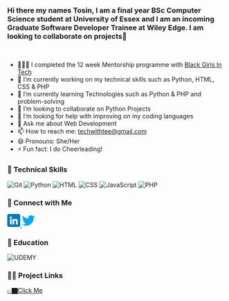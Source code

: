 ### Hi there my names Tosin, I am a final year BSc Computer Science student at University of Essex and I am an incoming Graduate Software Developer Trainee at Wiley Edge. I am looking to collaborate on projects👋

<br>

- 👩🏿‍💻 I completed the 12 week Mentorship programme with [Black Girls In Tech](https://www.blackgirlsintech.org/)
- 🔭 I’m currently working on my technical skills such as Python, HTML, CSS & PHP
- 🌱 I’m currently learning Technologies such as Python & PHP and problem-solving
- 👯 I’m looking to collaborate on Python Projects
- 🤔 I’m looking for help with improving on my coding languages
- 💬 Ask me about Web Development
- 📫 How to reach me: techwithtee@gmail.com
- 😄 Pronouns: She/Her
- ⚡ Fun fact: I do Cheerleading!

### 👾 Technical Skills
![Git](https://img.shields.io/badge/git-%23F05033.svg?style=for-the-badge&logo=git&logoColor=white) ![Python](https://img.shields.io/badge/python-3670A0?style=for-the-badge&logo=python&logoColor=ffdd54) ![HTML](https://img.shields.io/badge/HTML5-E34F26?style=for-the-badge&logo=html5&logoColor=white) ![CSS](https://img.shields.io/badge/CSS3-1572B6?style=for-the-badge&logo=css3&logoColor=white) ![JavaScript](https://img.shields.io/badge/JavaScript-F7DF1E?style=for-the-badge&logo=javascript&logoColor=black) ![PHP](https://img.shields.io/badge/PHP-777BB4?style=for-the-badge&logo=php&logoColor=white)

### 📲 Connect with Me

<a href="https://www.linkedin.com/in/tosin-oluwole-044887150/">
<img src="images/linkedin.png" alt="alternate text"
width="30px" height="height">
</a> 

<a href="https://twitter.com/techwithtee">
<img src="images/twitter.png" alt="alternate text"
width="30px" height="height">
</a> 

### 📓 Education
![UDEMY](https://camo.githubusercontent.com/4ac8a7a42c5f8d85371c33b1502a0a8aaec1cd359573ee6723c5d8351595b0a6/68747470733a2f2f696d672e736869656c64732e696f2f62616467652f5564656d792d4134333546303f7374796c653d666f722d7468652d6261646765266c6f676f3d5564656d79266c6f676f436f6c6f723d7768697465)

### ✍🏿 Project Links
[👉🏿Click Me](https://github.com/techwithtee?tab=repositories)
